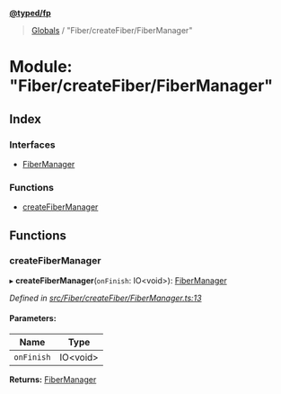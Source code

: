 **[@typed/fp](../README.md)**

> [Globals](../globals.md) / "Fiber/createFiber/FiberManager"

# Module: "Fiber/createFiber/FiberManager"

## Index

### Interfaces

* [FiberManager](../interfaces/_fiber_createfiber_fibermanager_.fibermanager.md)

### Functions

* [createFiberManager](_fiber_createfiber_fibermanager_.md#createfibermanager)

## Functions

### createFiberManager

▸ **createFiberManager**(`onFinish`: IO\<void>): [FiberManager](../interfaces/_fiber_createfiber_fibermanager_.fibermanager.md)

*Defined in [src/Fiber/createFiber/FiberManager.ts:13](https://github.com/TylorS/typed-fp/blob/41076ce/src/Fiber/createFiber/FiberManager.ts#L13)*

#### Parameters:

Name | Type |
------ | ------ |
`onFinish` | IO\<void> |

**Returns:** [FiberManager](../interfaces/_fiber_createfiber_fibermanager_.fibermanager.md)
